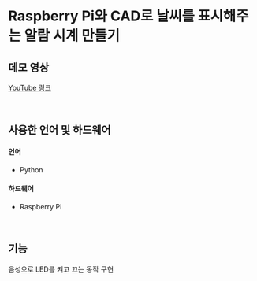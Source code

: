 # Raspberry Pi와 CAD로 날씨를 표시해주는 알람 시계 만들기
## 데모 영상
[YouTube 링크](https://www.youtube.com/shorts/aHck9JpzS38)

</br>

## 사용한 언어 및 하드웨어
#### 언어
- Python
#### 하드웨어
- Raspberry Pi

</br>

## 기능
음성으로 LED를 켜고 끄는 동작 구현
